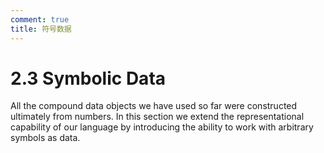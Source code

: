 ```yaml
---
comment: true
title: 符号数据
---
```


# 2.3  Symbolic Data
All the compound data objects we have used so far were constructed ultimately from numbers. In this section we extend the representational capability of our language by introducing the ability to work with arbitrary symbols as data.